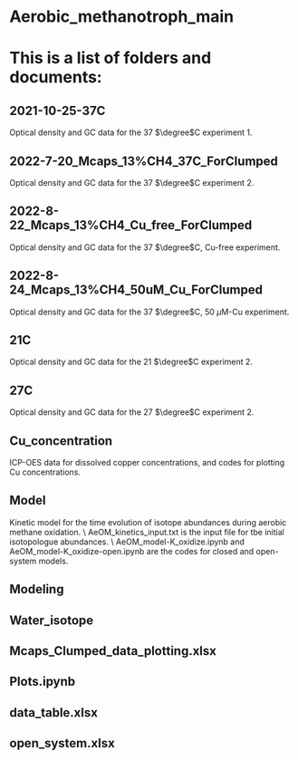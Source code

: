 # Aerobic_methanotroph_main
# This is a list of folders and documents:
## 2021-10-25-37C
Optical density and GC data for the 37 $\degree$C experiment 1.
## 2022-7-20_Mcaps_13%CH4_37C_ForClumped
Optical density and GC data for the 37 $\degree$C experiment 2.
## 2022-8-22_Mcaps_13%CH4_Cu_free_ForClumped
Optical density and GC data for the 37 $\degree$C, Cu-free experiment.
## 2022-8-24_Mcaps_13%CH4_50uM_Cu_ForClumped
Optical density and GC data for the 37 $\degree$C, 50 $\mu$M-Cu experiment.
## 21C
Optical density and GC data for the 21 $\degree$C experiment 2.
## 27C
Optical density and GC data for the 27 $\degree$C experiment 2.
## Cu_concentration
ICP-OES data for dissolved copper concentrations, and codes for plotting Cu concentrations.
## Model
Kinetic model for the time evolution of isotope abundances during aerobic methane oxidation. \\
AeOM_kinetics_input.txt is the input file for tbe initial isotopologue abundances. \\
AeOM_model-K_oxidize.ipynb and AeOM_model-K_oxidize-open.ipynb are the codes for closed and open-system models.
## Modeling

## Water_isotope

## Mcaps_Clumped_data_plotting.xlsx

## Plots.ipynb

## data_table.xlsx

## open_system.xlsx
